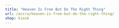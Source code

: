 ```yaml
---
title: "Heaven Is Free But Do The Right Thing"
url: /accra/heaven-is-free-but-do-the-right-thing/
shop: kiosk
---
```

